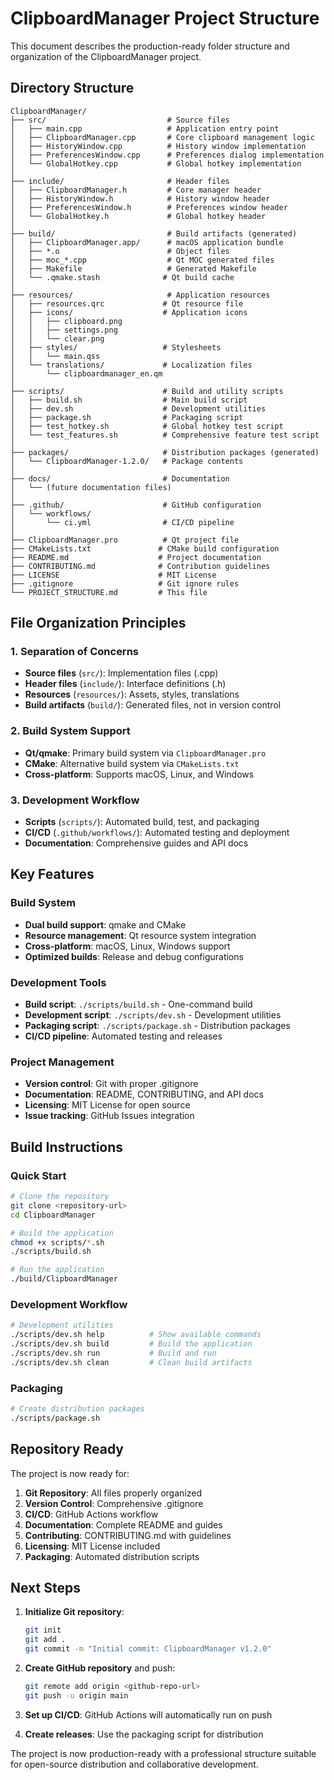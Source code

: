 # ClipboardManager Project Structure

This document describes the production-ready folder structure and organization of the ClipboardManager project.

## Directory Structure

```
ClipboardManager/
├── src/                           # Source files
│   ├── main.cpp                   # Application entry point
│   ├── ClipboardManager.cpp       # Core clipboard management logic
│   ├── HistoryWindow.cpp          # History window implementation
│   ├── PreferencesWindow.cpp      # Preferences dialog implementation
│   └── GlobalHotkey.cpp           # Global hotkey implementation
│
├── include/                       # Header files
│   ├── ClipboardManager.h         # Core manager header
│   ├── HistoryWindow.h            # History window header
│   ├── PreferencesWindow.h        # Preferences window header
│   └── GlobalHotkey.h             # Global hotkey header
│
├── build/                         # Build artifacts (generated)
│   ├── ClipboardManager.app/      # macOS application bundle
│   ├── *.o                        # Object files
│   ├── moc_*.cpp                  # Qt MOC generated files
│   ├── Makefile                   # Generated Makefile
│   └── .qmake.stash              # Qt build cache
│
├── resources/                     # Application resources
│   ├── resources.qrc             # Qt resource file
│   ├── icons/                    # Application icons
│   │   ├── clipboard.png
│   │   ├── settings.png
│   │   └── clear.png
│   ├── styles/                   # Stylesheets
│   │   └── main.qss
│   └── translations/             # Localization files
│       └── clipboardmanager_en.qm
│
├── scripts/                      # Build and utility scripts
│   ├── build.sh                  # Main build script
│   ├── dev.sh                    # Development utilities
│   ├── package.sh                # Packaging script
│   ├── test_hotkey.sh            # Global hotkey test script
│   └── test_features.sh          # Comprehensive feature test script
│
├── packages/                     # Distribution packages (generated)
│   └── ClipboardManager-1.2.0/   # Package contents
│
├── docs/                         # Documentation
│   └── (future documentation files)
│
├── .github/                      # GitHub configuration
│   └── workflows/
│       └── ci.yml                # CI/CD pipeline
│
├── ClipboardManager.pro          # Qt project file
├── CMakeLists.txt               # CMake build configuration
├── README.md                    # Project documentation
├── CONTRIBUTING.md              # Contribution guidelines
├── LICENSE                      # MIT License
├── .gitignore                   # Git ignore rules
└── PROJECT_STRUCTURE.md         # This file
```

## File Organization Principles

### 1. Separation of Concerns
- **Source files** (`src/`): Implementation files (.cpp)
- **Header files** (`include/`): Interface definitions (.h)
- **Resources** (`resources/`): Assets, styles, translations
- **Build artifacts** (`build/`): Generated files, not in version control

### 2. Build System Support
- **Qt/qmake**: Primary build system via `ClipboardManager.pro`
- **CMake**: Alternative build system via `CMakeLists.txt`
- **Cross-platform**: Supports macOS, Linux, and Windows

### 3. Development Workflow
- **Scripts** (`scripts/`): Automated build, test, and packaging
- **CI/CD** (`.github/workflows/`): Automated testing and deployment
- **Documentation**: Comprehensive guides and API docs

## Key Features

### Build System
- **Dual build support**: qmake and CMake
- **Resource management**: Qt resource system integration
- **Cross-platform**: macOS, Linux, Windows support
- **Optimized builds**: Release and debug configurations

### Development Tools
- **Build script**: `./scripts/build.sh` - One-command build
- **Development script**: `./scripts/dev.sh` - Development utilities
- **Packaging script**: `./scripts/package.sh` - Distribution packages
- **CI/CD pipeline**: Automated testing and releases

### Project Management
- **Version control**: Git with proper .gitignore
- **Documentation**: README, CONTRIBUTING, and API docs
- **Licensing**: MIT License for open source
- **Issue tracking**: GitHub Issues integration

## Build Instructions

### Quick Start
```bash
# Clone the repository
git clone <repository-url>
cd ClipboardManager

# Build the application
chmod +x scripts/*.sh
./scripts/build.sh

# Run the application
./build/ClipboardManager
```

### Development Workflow
```bash
# Development utilities
./scripts/dev.sh help          # Show available commands
./scripts/dev.sh build         # Build the application
./scripts/dev.sh run           # Build and run
./scripts/dev.sh clean         # Clean build artifacts
```

### Packaging
```bash
# Create distribution packages
./scripts/package.sh
```

## Repository Ready

The project is now ready for:

1. **Git Repository**: All files properly organized
2. **Version Control**: Comprehensive .gitignore
3. **CI/CD**: GitHub Actions workflow
4. **Documentation**: Complete README and guides
5. **Contributing**: CONTRIBUTING.md with guidelines
6. **Licensing**: MIT License included
7. **Packaging**: Automated distribution scripts

## Next Steps

1. **Initialize Git repository**:
   ```bash
   git init
   git add .
   git commit -m "Initial commit: ClipboardManager v1.2.0"
   ```

2. **Create GitHub repository** and push:
   ```bash
   git remote add origin <github-repo-url>
   git push -u origin main
   ```

3. **Set up CI/CD**: GitHub Actions will automatically run on push

4. **Create releases**: Use the packaging script for distribution

The project is now production-ready with a professional structure suitable for open-source distribution and collaborative development.
